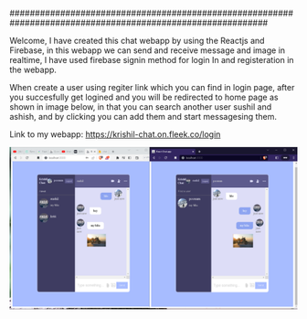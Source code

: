 ###########################################################################################################

Welcome,
I have created this chat webapp by using the Reactjs and Firebase, in this webapp we can send and receive message and image in realtime, I have used firebase signin method for login In and registeration in the webapp.

When create a user using regiter link which you can find in login page, after you succesfully get logined and you will be redirected to home page as shown in image below, in that you can search another user sushil and ashish, and by clicking you can add them and start messagesing them.

Link to my webapp:
https://krishil-chat.on.fleek.co/login

![Screenshot](demo.png)
